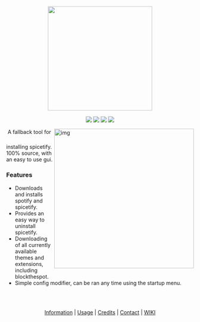 <h3 align="center"><img src="https://i.ibb.co/TPVYWJY/68747470733a2f2f692e696d6775722e636f6d2f6977634c4954512e706e67.png" height="280px"></h3>
<p align="center">
  <a href="https://github.com/OhItsTom/spicetify-easyinstall/releases/latest"><img src="https://img.shields.io/github/v/release/ohitstom/spicetify-easyinstall?include_prereleases"></a>
  <a href="https://github.com/OhItsTom/spicetify-easyinstall/releases"><img src="https://img.shields.io/github/downloads/ohitstom/spicetify-easyinstall/total"></a>
  <a href="https://github.com/OhItsTom/spicetify-easyinstall/issues?q=is%3Aissue+is%3Aclosed"><img src="https://img.shields.io/github/issues-closed/OhItsTom/spicetify-easyinstall"></a>
  <a href="https://www.youtube.com/watch?v=dQw4w9WgXcQ"><img src="https://img.shields.io/badge/OS-windows-lightgrey"></a>
</p>

<img align="top" height="40px" style="visibility: hidden;">

<img src="https://user-images.githubusercontent.com/26436809/118751529-d0abcf00-b8a4-11eb-9876-8b15f930a691.png" alt="img" align="right" width="375px">
A fallback tool for installing spicetify. 100% source, with an easy to use gui.

### Features
 - Downloads and installs spotify and spicetify.
 - Provides an easy way to uninstall spicetify.
 - Downloading of all currently available themes and extensions, including blockthespot.
 - Simple config modifier, can be ran any time using the startup menu.

<br />

<br />

<p align="center">
  <a href="https://github.com/OhItsTom/spicetify-easyinstall/wiki/information" title="Information">Information</a>
  |
  <a href="https://github.com/OhItsTom/spicetify-easyinstall/wiki/Usage"       title="Usage"      >Usage</a>
  |
  <a href="https://github.com/OhItsTom/spicetify-easyinstall/wiki/Credits"     title="Credits">Credits</a>
  |
  <a href="https://github.com/OhItsTom/spicetify-easyinstall/wiki/Contact"     title="Contact">Contact</a>
  |
  <a href="https://github.com/OhItsTom/spicetify-easyinstall/wiki"             title="WIKI">WIKI</a>
</p>
